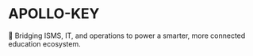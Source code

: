 # APOLLO-KEY
🚀 Bridging ISMS, IT, and operations to power a smarter, more connected education ecosystem.
